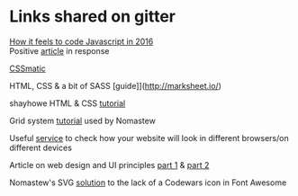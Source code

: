 # Links shared on gitter
[How it feels to code Javascript in 2016](https://hackernoon.com/how-it-feels-to-learn-javascript-in-2016-d3a717dd577f#.lxto065k1)  
Positive [article](https://medium.com/@addyosmani/totally-get-your-frustration-ea11adf237e3#.awvm4d88a) in response

[CSSmatic](http://www.cssmatic.com/)

HTML, CSS & a bit of SASS [guide]](http://marksheet.io/)

shayhowe HTML & CSS [tutorial](http://learn.shayhowe.com/html-css/)

Grid system [tutorial](http://www.w3schools.com/css/css_rwd_mediaqueries.asp) used by Nomastew

Useful [service](https://saucelabs.com/beta/signup/OSS/None) to check how your website will look in different browsers/on different devices

Article on web design and UI principles [part 1](https://medium.com/@erikdkennedy/7-rules-for-creating-gorgeous-ui-part-1-559d4e805cda#.w8blsjqqo) & [part 2](https://medium.com/@erikdkennedy/7-rules-for-creating-gorgeous-ui-part-2-430de537ba96#.jb4bt4ug6)

Nomastew's SVG [solution](https://github.com/FAC9/nomastew-blog/issues/6) to the lack of a Codewars icon in Font Awesome
